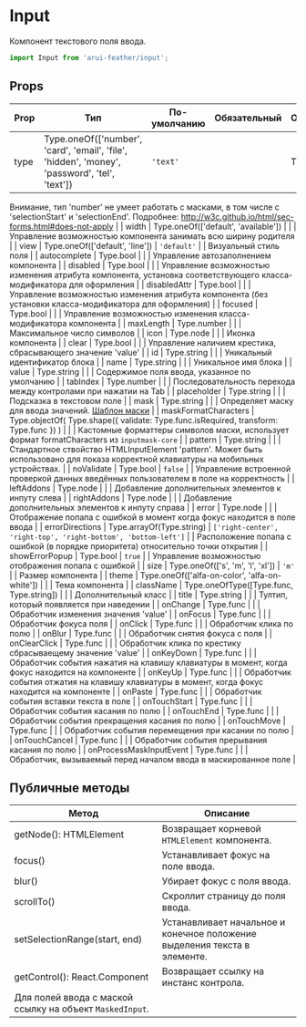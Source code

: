 # Input

Компонент текстового поля ввода.

```javascript
import Input from 'arui-feather/input';
```




## Props


| Prop  | Тип  | По-умолчанию | Обязательный | Описание |
| ----- | ---- | ------------ | ------------ |----------|
| type | Type.oneOf(['number', 'card', 'email', 'file', 'hidden', 'money', 'password', 'tel', 'text']) | `'text'`  |  | Тип поля.
Внимание, тип 'number' не умеет работать с масками, в том числе с 'selectionStart' и 'selectionEnd'.
Подробнее: http://w3c.github.io/html/sec-forms.html#does-not-apply |
| width | Type.oneOf(['default', 'available']) |  |  | Управление возможностью компонента занимать всю ширину родителя |
| view | Type.oneOf(['default', 'line']) | `'default'`  |  | Визуальный стиль поля |
| autocomplete | Type.bool |  |  | Управление автозаполнением компонента |
| disabled | Type.bool |  |  | Управление возможностью изменения атрибута компонента, установка соответствующего класса-модификатора для оформления |
| disabledAttr | Type.bool |  |  | Управление возможностью изменения атрибута компонента (без установки класса-модификатора для оформления) |
| focused | Type.bool |  |  | Управление возможностью изменения класса-модификатора компонента |
| maxLength | Type.number |  |  | Максимальное число символов |
| icon | Type.node |  |  | Иконка компонента |
| clear | Type.bool |  |  | Управление наличием крестика, сбрасывающего значение 'value' |
| id | Type.string |  |  | Уникальный идентификатор блока |
| name | Type.string |  |  | Уникальное имя блока |
| value | Type.string |  |  | Содержимое поля ввода, указанное по умолчанию |
| tabIndex | Type.number |  |  | Последовательность перехода между контролами при нажатии на Tab |
| placeholder | Type.string |  |  | Подсказка в текстовом поле |
| mask | Type.string |  |  | Определяет маску для ввода значений. [Шаблон маски](https://github.com/insin/inputmask-core#pattern) |
| maskFormatCharacters | Type.objectOf( Type.shape({ validate: Type.func.isRequired, transform: Type.func }) ) |  |  | Кастомные форматтеры символов маски, использует формат formatCharacters из `inputmask-core` |
| pattern | Type.string |  |  | Стандартное ствойство HTMLInputElement 'pattern'. Может быть использовано для показа корректной клавиатуры на мобильных устройствах. |
| noValidate | Type.bool | `false`  |  | Управление встроенной проверкой данных введённых пользователем в поле на корректность |
| leftAddons | Type.node |  |  | Добавление дополнительных элементов к инпуту слева |
| rightAddons | Type.node |  |  | Добавление дополнительных элементов к инпуту справа |
| error | Type.node |  |  | Отображение попапа с ошибкой в момент когда фокус находится в поле ввода |
| errorDirections | Type.arrayOf(Type.string) | `['right-center', 'right-top', 'right-bottom', 'bottom-left']`  |  | Расположение попапа с ошибкой (в порядке приоритета) относительно точки открытия |
| showErrorPopup | Type.bool | `true`  |  | Управление возможностью отображения попапа с ошибкой |
| size | Type.oneOf(['s', 'm', 'l', 'xl']) | `'m'`  |  | Размер компонента |
| theme | Type.oneOf(['alfa-on-color', 'alfa-on-white']) |  |  | Тема компонента |
| className | Type.oneOfType([Type.func, Type.string]) |  |  | Дополнительный класс |
| title | Type.string |  |  | Тултип, который появляется при наведении |
| onChange | Type.func |  |  | Обработчик изменения значения 'value' |
| onFocus | Type.func |  |  | Обработчик фокуса поля |
| onClick | Type.func |  |  | Обработчик клика по полю |
| onBlur | Type.func |  |  | Обработчик снятия фокуса с поля |
| onClearClick | Type.func |  |  | Обработчик клика по крестику сбрасываещему значение 'value' |
| onKeyDown | Type.func |  |  | Обработчик события нажатия на клавишу клавиатуры в момент, когда фокус находится на компоненте |
| onKeyUp | Type.func |  |  | Обработчик события отжатия на клавишу клавиатуры в момент, когда фокус находится на компоненте |
| onPaste | Type.func |  |  | Обработчик события вставки текста в поле |
| onTouchStart | Type.func |  |  | Обработчик события касания по полю |
| onTouchEnd | Type.func |  |  | Обработчик события прекращения касания по полю |
| onTouchMove | Type.func |  |  | Обработчик события перемещения при касании по полю |
| onTouchCancel | Type.func |  |  | Обработчик события прерывания касания по полю |
| onProcessMaskInputEvent | Type.func |  |  | Обработчик, вызываемый перед началом ввода в маскированное поле |





## Публичные методы
| Метод  | Описание |
| ------ | -------- |
| getNode(): HTMLElement | Возвращает корневой `HTMLElement` компонента. |
| focus() | Устанавливает фокус на поле ввода. |
| blur() | Убирает фокус с поля ввода. |
| scrollTo() | Скроллит страницу до поля ввода. |
| setSelectionRange(start, end) | Устанавливает начальное и конечное положение выделения текста в элементе. |
| getControl(): React.Component | Возвращает ссылку на инстанс контрола.
Для полей ввода с маской ссылку на объект `MaskedInput`. |









